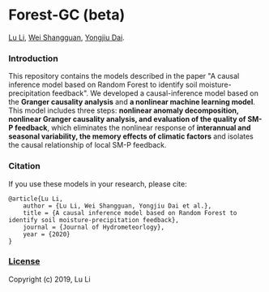 # Forest-GC (beta)

[Lu Li](https://scholar.google.com.hk/citations?user=2eKsP0gAAAAJ&hl=zh-CN), 
[Wei Shangguan](https://scholar.google.com/citations?user=sWZZ984AAAAJ&hl=zh-CN), 
[Yongjiu Dai](https://scholar.google.com/citations?user=6keiTdQAAAAJ&hl=zh-CN).

### Introduction

This repository contains the models described in the paper "A causal inference model based on Random Forest to identify soil moisture-precipitation feedback". We developed a causal-inference model based on the **Granger causality analysis** and **a nonlinear machine learning model**. This model includes three steps: **nonlinear anomaly decomposition, nonlinear Granger causality analysis, and evaluation of the quality of SM-P feedback**, which eliminates the nonlinear response of **interannual and seasonal variability, the memory effects of climatic factors** and isolates the causal relationship of local SM-P feedback.

### Citation

If you use these models in your research, please cite:

	@article{Lu Li,
		author = {Lu Li, Wei Shangguan, Yongjiu Dai et al.},
		title = {A causal inference model based on Random Forest to identify soil moisture-precipitation feedback},
		journal = {Journal of Hydrometeorlogy},
		year = {2020}
	}

### [License](https://github.com/leelew/NGCF/blob/master/LICENSE)

Copyright (c) 2019, Lu Li
